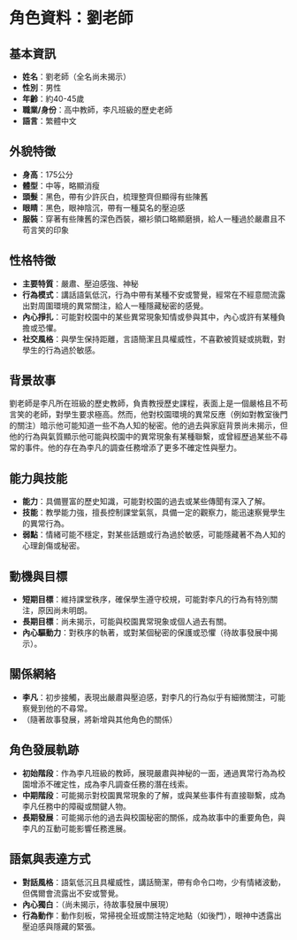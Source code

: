 # 角色資料：劉老師

## 基本資訊
- **姓名**：劉老師（全名尚未揭示）
- **性別**：男性
- **年齡**：約40-45歲
- **職業/身份**：高中教師，李凡班級的歷史老師
- **語言**：繁體中文

## 外貌特徵
- **身高**：175公分
- **體型**：中等，略顯消瘦
- **頭髮**：黑色，帶有少許灰白，梳理整齊但顯得有些陳舊
- **眼睛**：黑色，眼神陰沉，帶有一種莫名的壓迫感
- **服裝**：穿著有些陳舊的深色西裝，襯衫領口略顯磨損，給人一種過於嚴肅且不苟言笑的印象

## 性格特徵
- **主要特質**：嚴肅、壓迫感強、神秘
- **行為模式**：講話語氣低沉，行為中帶有某種不安或警覺，經常在不經意間流露出對周圍環境的異常關注，給人一種隱藏秘密的感覺。
- **內心掙扎**：可能對校園中的某些異常現象知情或參與其中，內心或許有某種負擔或恐懼。
- **社交風格**：與學生保持距離，言語簡潔且具權威性，不喜歡被質疑或挑戰，對學生的行為過於敏感。

## 背景故事
劉老師是李凡所在班級的歷史教師，負責教授歷史課程，表面上是一個嚴格且不苟言笑的老師，對學生要求極高。然而，他對校園環境的異常反應（例如對教室後門的關注）暗示他可能知道一些不為人知的秘密。他的過去與家庭背景尚未揭示，但他的行為與氣質顯示他可能與校園中的異常現象有某種聯繫，或曾經歷過某些不尋常的事件。他的存在為李凡的調查任務增添了更多不確定性與壓力。

## 能力與技能
- **能力**：具備豐富的歷史知識，可能對校園的過去或某些傳聞有深入了解。
- **技能**：教學能力強，擅長控制課堂氣氛，具備一定的觀察力，能迅速察覺學生的異常行為。
- **弱點**：情緒可能不穩定，對某些話題或行為過於敏感，可能隱藏著不為人知的心理創傷或秘密。

## 動機與目標
- **短期目標**：維持課堂秩序，確保學生遵守校規，可能對李凡的行為有特別關注，原因尚未明朗。
- **長期目標**：尚未揭示，可能與校園異常現象或個人過去有關。
- **內心驅動力**：對秩序的執著，或對某個秘密的保護或恐懼（待故事發展中揭示）。

## 關係網絡
- **李凡**：初步接觸，表現出嚴肅與壓迫感，對李凡的行為似乎有細微關注，可能察覺到他的不尋常。
- （隨著故事發展，將新增與其他角色的關係）

## 角色發展軌跡
- **初始階段**：作為李凡班級的教師，展現嚴肅與神秘的一面，通過異常行為為校園增添不確定性，成為李凡調查任務的潛在线索。
- **中期階段**：可能揭示對校園異常現象的了解，或與某些事件有直接聯繫，成為李凡任務中的障礙或關鍵人物。
- **長期發展**：可能揭示他的過去與校園秘密的關係，成為故事中的重要角色，與李凡的互動可能影響任務進展。

## 語氣與表達方式
- **對話風格**：語氣低沉且具權威性，講話簡潔，帶有命令口吻，少有情緒波動，但偶爾會流露出不安或警覺。
- **內心獨白**：（尚未揭示，待故事發展中展現）
- **行為動作**：動作刻板，常掃視全班或關注特定地點（如後門），眼神中透露出壓迫感與隱藏的緊張。
